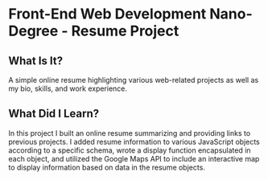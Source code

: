 Front-End Web Development Nano-Degree - Resume Project
=====================================================

What Is It?
------------------------------------

A simple online resume highlighting various web-related projects as well as my bio, skills, and work experience.


What Did I Learn?
------------------------------------

In this project I built an online resume summarizing and providing links to previous projects. I added resume information to various JavaScript objects according to a specific schema, wrote a display function encapsulated in each object, and utilized the Google Maps API to include an interactive map to display information based on data in the resume objects.
